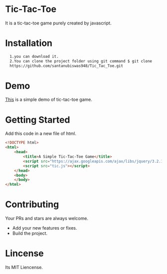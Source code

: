 # Tic-Tac-Toe
It is a tic-tac-toe game purely created by javascript.
# Installation
```sh
  1.you can download it.
  2.You can clone the project folder using git command $ git clone
  https://github.com/santanubiswas948/Tic_Tac_Toe.git
```
# Demo
[This]() is a simple demo of tic-tac-toe game.
# Getting Started
Add this code in a new file of html.
```html
<!DOCTYPE html>
<html>
    <head>
        <title>A Simple Tic-Tac-Toe Game</title>
        <script src="https://ajax.googleapis.com/ajax/libs/jquery/3.2.1/jquery.min.j s"></script>
        <script src="tic.js"></script>
    </head>
    <body>
    </body>
</html>
```
# Contributing
Your PRs and stars are always welcome.
- Add your new features or fixes.
- Build the project.

# Lincense
Its MIT Liencense.
